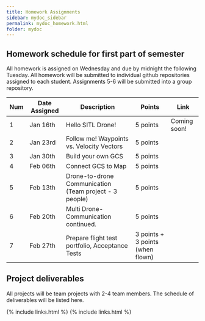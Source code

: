 ```yaml
---
title: Homework Assignments
sidebar: mydoc_sidebar
permalink: mydoc_homework.html
folder: mydoc
---
```


## Homework schedule for first part of semester

All homework is assigned on Wednesday and due by midnight the following Tuesday.  All homework will be submitted to
individual github repositories assigned to each student.  Assignments 5-6 will be submitted into a group repository.

| Num | Date Assigned | Description | Points | Link|
|-----|---------------|---------------------------------|------|-------------------|
|1 | Jan 16th | Hello SITL Drone! | 5 points | Coming soon!|
|2 | Jan 23rd | Follow me! Waypoints vs. Velocity Vectors | 5 points |  |
|3 | Jan 30th | Build your own GCS | 5 points ||
|4 | Feb 06th | Connect GCS to Map | 5 points ||
|5 | Feb 13th | Drone-to-drone Communication (Team project - 3 people) | 5 points ||
|6 | Feb 20th | Multi Drone-Communication continued. | 5 points ||
|7 | Feb 27th | Prepare flight test portfolio, Acceptance Tests | 3 points + 3 points (when flown) |

## Project deliverables

All projects will be team projects with 2-4 team members. The schedule of deliverables will be listed here.

{% include links.html %}
{% include links.html %}
